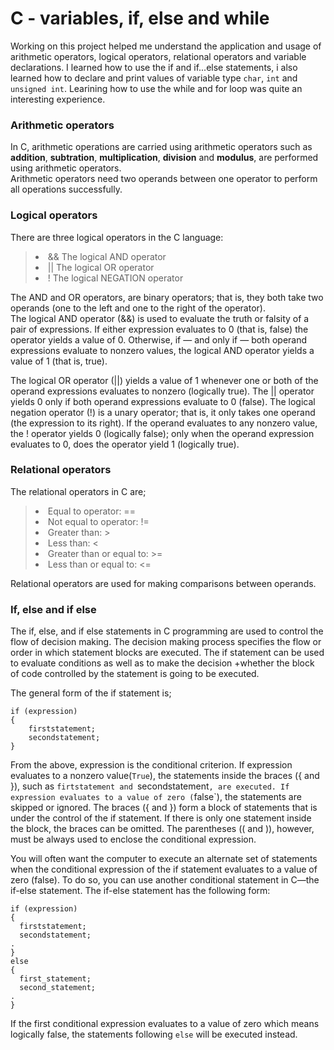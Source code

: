 
<h1>C - variables, if, else and while</h1>

Working on this project helped me understand the application and usage of arithmetic operators, logical operators, relational operators and variable declarations.
I learned how to use the if and if...else statements, i also learned how to declare and print values of variable type `char`, `int` and `unsigned int`. 
Learining how to use the while and for loop was quite an interesting experience.

<h3>Arithmetic operators</h3>

In C, arithmetic operations are carried using arithmetic operators such as <strong>addition</strong>, <strong>subtration</strong>, <strong>multiplication</strong>, <strong>division</strong> and <strong>modulus</strong>, are performed using arithmetic operators.  
Arithmetic operators need two operands between one operator to perform all operations successfully. 

<h3>Logical operators</h3>

There are three logical operators in the C language:

  
> <li>&& The logical AND operator</li>
> <li>|| The logical OR operator</li>
> <li>! The logical NEGATION operator</li>


The AND and OR operators, are binary operators; that is, they both take two operands (one to the left and one to the right of the operator).  
The logical AND operator (&&) is used to evaluate the truth or falsity of a pair of expressions. If either expression evaluates to 0 (that is, false) the
operator yields a value of 0. Otherwise, if — and only if — both operand expressions evaluate to nonzero values, the logical AND operator yields a value of 1 (that is, true). 

The logical OR operator (||) yields a value of 1 whenever one or both of the operand expressions evaluates to nonzero (logically true). The || operator yields 0 only if both operand expressions evaluate to 0 (false). The logical negation operator (!) is a unary operator; that is, it only takes one operand (the expression to its right). If the operand evaluates to any nonzero value, the ! operator yields 0 (logically false); only when the operand expression evaluates to 0, does the operator yield 1 (logically true).

<h3>Relational operators</h3>

The relational operators in C are;

  > <li>Equal to operator: ==</li>
  > <li>Not equal to operator: !=</li>
  > <li>Greater than: ></li>
  > <li>Less than: <</li>
  > <li>Greater than or equal to: >=</li>
  > <li>Less than or equal to: <=</li>
 
 Relational operators are used for making comparisons between operands.
 
<h3>If, else and if else</h3>
 
The if, else, and if else statements in C programming are used to control the flow of decision making. The decision making process specifies the flow or order in which statement blocks are executed. The if statement can be used to evaluate conditions as well as to make the decision +whether the block of code controlled by the statement is going to be executed. 

The general form of the if statement is;
```
if (expression)                                       
{ 
    firststatement;
    secondstatement;                                                                                                                                                  }                                                                                                               

```
From the above, expression is the conditional criterion. If expression evaluates to a nonzero value(`True`), the statements inside the braces ({ and }), such as `firtstatement and `secondstatement`, are executed. If expression evaluates to a value of zero (`false`), the statements are skipped or ignored.
The braces ({ and }) form a block of statements that is under the control of the if statement. If there is only one statement inside the block, the braces can be omitted. The parentheses (( and )), however, must be always used to enclose the conditional expression.

You will often want the computer to execute an alternate set of statements when the conditional expression of the if statement evaluates to a value of zero (false). To do so, you can use another conditional statement in C—the if-else statement. The if-else statement has the following form:

```
if (expression) 
{  
  firststatement;
  secondstatement;
.
}
else 
{
  first_statement;
  second_statement;
.
}

```

If the first conditional expression evaluates to a value of zero which means logically false, the statements following `else` will be executed instead.





